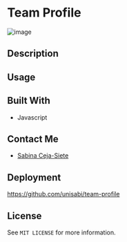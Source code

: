 # Team Profile
![image](./)
## Description
## Usage
## Built With 
 * Javascript
## Contact Me
* [Sabina Ceja-Siete](https://github.com/unisabi)
## Deployment 
https://github.com/unisabi/team-profile
## License
See `MIT LICENSE` for more information.